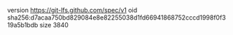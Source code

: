 version https://git-lfs.github.com/spec/v1
oid sha256:d7acaa750bd829084e8e82255038d1fd66941868752cccd1998f0f319a5b1bdb
size 3840
